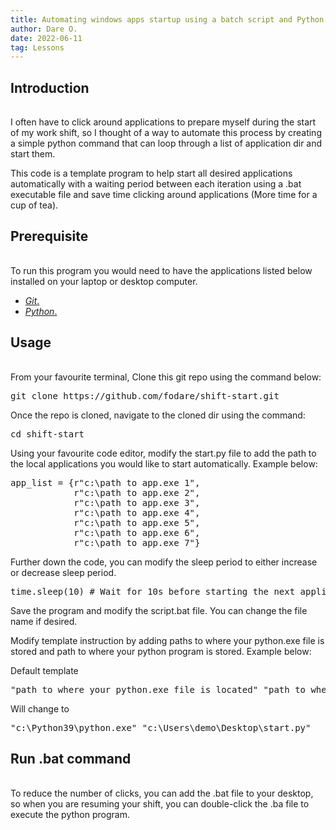 ```yaml
---
title: Automating windows apps startup using a batch script and Python commands
author: Dare O.
date: 2022-06-11
tag: Lessons
---
```


<h2 style="padding-bottom:1rem">Introduction</h2>

I often have to click around applications to prepare myself during the start of my work shift, so I thought of a way to automate this process by creating a simple python command that can loop through a list of application dir and start them.

This code is a template program to help start all desired applications automatically with a waiting period between each iteration using a .bat executable file and save time clicking around applications (More time for a cup of tea).

<h2 style="padding-bottom:1rem">Prerequisite</h2>

To run this program you would need to have the applications listed below installed on your laptop or desktop computer.

- <a className="post-links" target="_blank" href="https://git-scm.com/downloads/"> *Git*.</a>
- <a className="post-links" target="_blank" href="https://www.python.org/downloads/"> *Python*.</a>

<h2 style="padding-bottom:1rem">Usage</h2>

From your favourite terminal, Clone this git repo using the command below:

<div className="code-highlight">
<pre className=code-text>
git clone https://github.com/fodare/shift-start.git
</pre>
</div>

Once the repo is cloned, navigate to the cloned dir using the command:

<div className="code-highlight">
<pre className=code-text>
cd shift-start
</pre>
</div>

Using your favourite code editor, modify the start.py file to add the path to the local applications you would like to start automatically. Example below:

<div className="code-highlight">
<pre className=code-text>
app_list = {r"c:\path to app.exe 1",
            r"c:\path to app.exe 2",
            r"c:\path to app.exe 3",
            r"c:\path to app.exe 4",
            r"c:\path to app.exe 5",
            r"c:\path to app.exe 6",
            r"c:\path to app.exe 7"}
</pre>
</div>

Further down the code, you can modify the sleep period to either increase or decrease sleep period.

<div className="code-highlight">
<pre className=code-text>
time.sleep(10) # Wait for 10s before starting the next application in the list.
</pre>
</div>

Save the program and modify the script.bat file. You can change the file name if desired.

Modify template instruction by adding paths to where your python.exe file is stored and path to where your python program is stored. Example below:

Default template

<div className="code-highlight">
<pre className=code-text>
"path to where your python.exe file is located" "path to where your executable python code is stored."
</pre>
</div>

Will change to

<div className="code-highlight">
<pre className=code-text>
"c:\Python39\python.exe" "c:\Users\demo\Desktop\start.py"
</pre>
</div>

<h2 style="padding-bottom:1rem">Run .bat command</h2>

To reduce the number of clicks, you can add the .bat file to your desktop, so when you are resuming your shift, you can double-click the .ba file to execute the python program.
